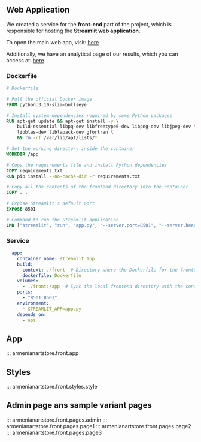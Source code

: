 ## Web Application

We created a service for the **front-end** part of the project, which is responsible for hosting the **Streamlit web application**.

To open the main web app, visit: [here](http://localhost:8501/)

Additionally, we have an analytical page of our results, which you can access at: [here](http://localhost:8501/admin)


### Dockerfile

```Dockerfile
# Dockerfile

# Pull the official Docker image
FROM python:3.10-slim-bullseye

# Install system dependencies required by some Python packages
RUN apt-get update && apt-get install -y \
    build-essential libpq-dev libfreetype6-dev libpng-dev libjpeg-dev \
    libblas-dev liblapack-dev gfortran \
    && rm -rf /var/lib/apt/lists/*

# Set the working directory inside the container
WORKDIR /app

# Copy the requirements file and install Python dependencies
COPY requirements.txt .
RUN pip install --no-cache-dir -r requirements.txt

# Copy all the contents of the frontend directory into the container
COPY . .

# Expose Streamlit's default port
EXPOSE 8501

# Command to run the Streamlit application
CMD ["streamlit", "run", "app.py", "--server.port=8501", "--server.headless=true", "--server.runOnSave=true"]
```

### Service

```yaml
  app:
    container_name: streamlit_app
    build:
      context: ./front  # Directory where the Dockerfile for the frontend is located
      dockerfile: Dockerfile
    volumes:
      - ./front:/app  # Sync the local frontend directory with the container
    ports:
      - "8501:8501"  
    environment:
      - STREAMLIT_APP=app.py  
    depends_on:
      - api 
```

## App
::: armenianartstore.front.app

## Styles
::: armenianartstore.front.styles.style

## Admin page ans sample variant pages
::: armenianartstore.front.pages.admin
::: armenianartstore.front.pages.page1
::: armenianartstore.front.pages.page2
::: armenianartstore.front.pages.page3




